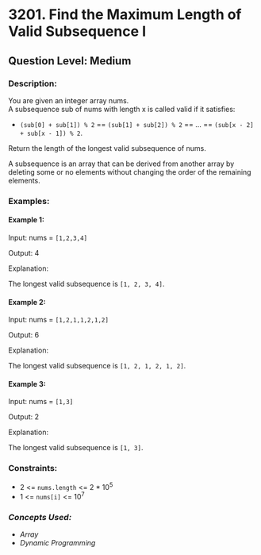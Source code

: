 # 3201. Find the Maximum Length of Valid Subsequence I
## Question Level: Medium
### Description:
You are given an integer array nums.  
A subsequence sub of nums with length x is called valid if it satisfies:
- `(sub[0] + sub[1]) % 2` == `(sub[1] + sub[2]) % 2` == ... == `(sub[x - 2] + sub[x - 1]) % 2`.

Return the length of the longest valid subsequence of nums.

A subsequence is an array that can be derived from another array by deleting some or no elements without changing the order of the remaining elements.

### Examples:
#### Example 1:

Input: nums = `[1,2,3,4]`

Output: 4

Explanation:

The longest valid subsequence is `[1, 2, 3, 4]`.

#### Example 2:

Input: nums = `[1,2,1,1,2,1,2]`

Output: 6

Explanation:

The longest valid subsequence is `[1, 2, 1, 2, 1, 2]`.

#### Example 3:

Input: nums = `[1,3]`

Output: 2

Explanation:

The longest valid subsequence is `[1, 3]`.

### Constraints:

- 2 <= `nums.length` <= 2 * 10<sup>5</sup>
- 1 <= `nums[i]` <= 10<sup>7</sup>
### <i>Concepts Used:
- Array
- Dynamic Programming</i>